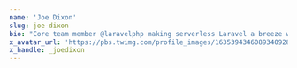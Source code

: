 ```yaml
---
name: 'Joe Dixon'
slug: joe-dixon
bio: "Core team member @laravelphp making serverless Laravel a breeze with Vapor\n\nMaintainer @laravelio and working on https://t.co/cvEU2CSOhK"
x_avatar_url: 'https://pbs.twimg.com/profile_images/1635394346089340928/ZZ-H1GZn_200x200.jpg'
x_handle: _joedixon
---
```

